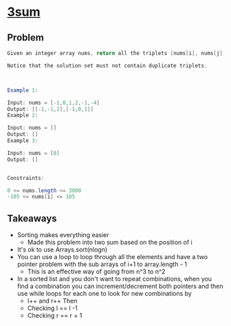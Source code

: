 # [3sum](https://leetcode.com/problems/3sum)

## Problem

```java
Given an integer array nums, return all the triplets [nums[i], nums[j], nums[k]] such that i != j, i != k, and j != k, and nums[i] + nums[j] + nums[k] == 0.

Notice that the solution set must not contain duplicate triplets.



Example 1:

Input: nums = [-1,0,1,2,-1,-4]
Output: [[-1,-1,2],[-1,0,1]]
Example 2:

Input: nums = []
Output: []
Example 3:

Input: nums = [0]
Output: []


Constraints:

0 <= nums.length <= 3000
-105 <= nums[i] <= 105
```

## Takeaways
- Sorting makes everything easier
  - Made this problem into two sum based on the position of i
- It's ok to use Arrays.sort(nlogn)
- You can use a loop to loop through all the elements and have a two pointer problem with the sub arrays of i+1 to array.length - 1
  - This is an effective way of going from n^3 to n^2
- In a sorted list and you don't want to repeat combinations, when you find a combination you can increment/decrement both pointers and then use while loops for each one to look for new combinations by
  - l++ and r++ Then
  - Checking l == l -1
  - Checking r == r + 1

